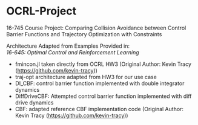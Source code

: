# OCRL-Project
16-745 Course Project: Comparing Collision Avoidance between Control Barrier Functions and Trajectory Optimization with Constraints

Architecture Adapted from Examples Provided in:<br>
*16-645: Optimal Control and Reinforcement Learning*
- fmincon.jl taken directly from OCRL HW3 (Original Author: Kevin Tracy (https://github.com/kevin-tracy))
- traj-opt architecture adapted from HW3 for our use case
- DI_CBF: control barrier function implemented with double integrator dynamics
- DiffDriveCBF: Attempted control barrier function implemented with diff drive dynamics
- CBF: adapted reference CBF implementation code (Original Author: Kevin Tracy (https://github.com/kevin-tracy))



